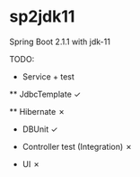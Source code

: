 # sp2jdk11
Spring Boot 2.1.1 with jdk-11

TODO:

* Service + test

** JdbcTemplate ✓

** Hibernate ✗

* DBUnit ✓

* Controller test (Integration) ✗

* UI ✗
